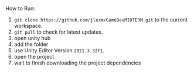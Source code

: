 How to Run:

1. `git clone https://github.com/jlexm/GameDevMIDTERM.git` to the current workspace.
2. `git pull` to check for latest updates.
3. open unity hub
4. add the folder
5. use Unity Editor Version `2021.3.32f1`.
6. open the project
7. wait to finish downloading the project dependencies